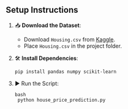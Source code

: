 ## Setup Instructions
1. 📥 **Download the Dataset**:
   - Download <code>Housing.csv</code> from [Kaggle](https://www.kaggle.com/datasets/yasserh/housing-prices-dataset).
   - Place <code>Housing.csv</code> in the project folder.

2. 🛠️ **Install Dependencies**:
   ```bash
   pip install pandas numpy scikit-learn

3.  ▶️ Run the Script:
  
        bash
         python house_price_prediction.py

